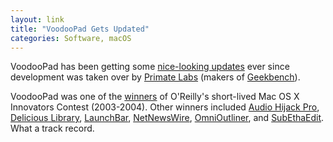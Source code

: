 ```yaml
---
layout: link
title: "VoodooPad Gets Updated"
categories: Software, macOS
---
```


VoodooPad has been getting some [nice-looking updates](https://www.voodoopad.com/blog/) ever since development was taken over by [Primate Labs](https://www.primatelabs.com/) (makers of [Geekbench](https://www.geekbench.com)).

VoodooPad was one of the [winners](https://www.oreilly.com/pub/pr/1071) of O'Reilly's short-lived Mac OS X Innovators Contest (2003-2004). Other winners included [Audio Hijack Pro](https://rogueamoeba.com/audiohijackpro/), [Delicious Library](https://www.delicious-monster.com), [LaunchBar](https://obdev.at/products/launchbar/index.html), [NetNewsWire](https://ranchero.com/netnewswire/), [OmniOutliner](https://www.omnigroup.com/omnioutliner), and [SubEthaEdit](https://subethaedit.net). What a track record.
